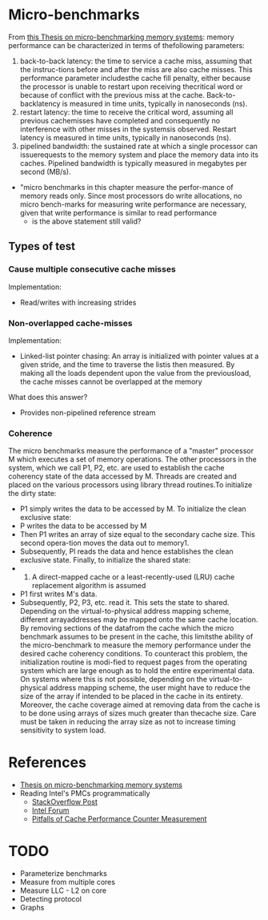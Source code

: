 # Micro-benchmarks

From [this Thesis on micro-benchmarking memory systems](https://pdfs.semanticscholar.org/1d32/09cc498254eac8fc1fea0afd8a4d285b0be9.pdf):
memory performance can be characterized in terms of thefollowing parameters:
1. back-to-back latency: the time to service a cache miss, assuming that the instruc-tions before and after the miss are also cache misses. This performance parameter includesthe cache fill penalty, either because the processor is unable to restart upon receiving thecritical word or because of conflict with the previous miss at the cache. Back-to-backlatency is measured in time units, typically in nanoseconds (ns).
2. restart latency: the time to receive the critical word, assuming all previous cachemisses have completed and consequently no interference with other misses in the systemsis observed. Restart latency is measured in time units, typically in nanoseconds (ns).
3. pipelined bandwidth: the sustained rate at which a single processor can issuerequests to the memory system and place the memory data into its caches. Pipelined bandwidth is typically measured in megabytes per second (MB/s).

- "micro benchmarks in this chapter measure the perfor-mance of memory reads only. Since most processors do write allocations, no micro bench-marks for measuring write performance are necessary, given that write performance is similar to read performance
  - is the above statement still valid?

## Types of test
### Cause multiple consecutive cache misses
Implementation:
- Read/writes with increasing strides

### Non-overlapped cache-misses
Implementation:
- Linked-list pointer chasing: An array is initialized with pointer values at a given stride, and the time to traverse the listis then measured. By making all the loads dependent upon the value from the previousload, the cache misses cannot be overlapped at the memory

What does this answer?
- Provides non-pipelined reference stream

### Coherence
The micro benchmarks measure the performance of a "master" processor M which executes a set of memory operations. The other processors in the system, which we call P1, P2, etc. are used to establish the cache coherency state of the data accessed by M. Threads are created and placed on the various processors using library thread routines.To initialize the dirty state:
  - P1 simply writes the data to be accessed by M.
To initialize the clean exclusive state:
  - P writes the data to be accessed by M
  - Then P1 writes an array of size equal to the secondary cache size. This second opera-tion moves the data out to memory1.
  - Subsequently, Pl reads the data and hence establishes the clean exclusive state.
Finally, to initialize the shared state:
  - 1. A direct-mapped cache or a least-recently-used (LRU) cache replacement algorithm is assumed
  - P1 first writes M's data.
  - Subsequently, P2, P3, etc. read it. This sets the state to shared.
Depending on the virtual-to-physical address mapping scheme, different arrayaddresses may be mapped onto the same cache location. By removing sections of the datafrom the cache which the micro benchmark assumes to be present in the cache, this limitsthe ability of the micro-benchmark to measure the memory performance under the desired cache coherency conditions. To counteract this problem, the initialization routine is modi-fied to request pages from the operating system which are large enough as to hold the entire experimental data. On systems where this is not possible, depending on the virtual-to-physical address mapping scheme, the user might have to reduce the size of the array if intended to be placed in the cache in its entirety. Moreover, the cache coverage aimed at removing data from the cache is to be done using arrays of sizes much greater than thecache size. Care must be taken in reducing the array size as not to increase timing sensitivity to system load.

# References
- [Thesis on micro-benchmarking memory systems](https://pdfs.semanticscholar.org/1d32/09cc498254eac8fc1fea0afd8a4d285b0be9.pdf)
- Reading Intel's PMCs programmatically
  - [StackOverflow Post](https://stackoverflow.com/questions/49179295/how-to-read-pmc-performance-monitoring-counter-of-intel-processor)
  - [Intel Forum](https://software.intel.com/en-us/forums/software-tuning-performance-optimization-platform-monitoring/topic/595214)
  - [Pitfalls of Cache Performance Counter Measurement](http://sites.utexas.edu/jdm4372/2013/07/14/notes-on-the-mystery-of-hardware-cache-performance-counters/)

# TODO
* Parameterize benchmarks
* Measure from multiple cores
* Measure LLC - L2 on core
* Detecting protocol
* Graphs

